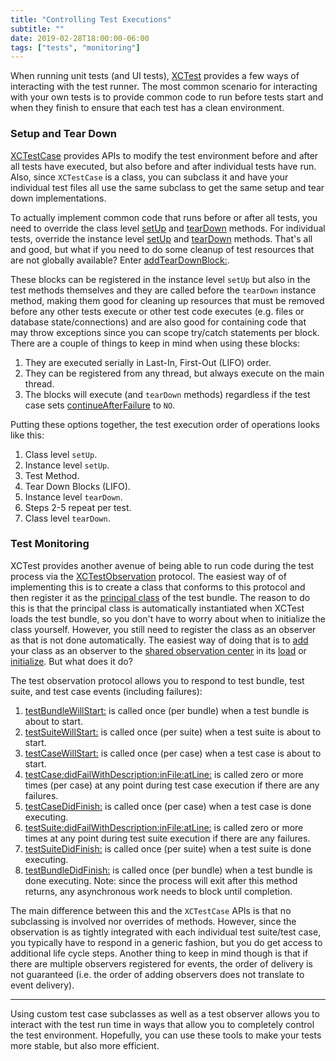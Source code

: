 ```yaml
---
title: "Controlling Test Executions"
subtitle: ""
date: 2019-02-28T18:00:00-06:00
tags: ["tests", "monitoring"]
---
```


When running unit tests (and UI tests), [XCTest](https://developer.apple.com/documentation/xctest?language=objc) provides a few ways of interacting with the test runner. The most common scenario for interacting with your own tests is to provide common code to run before tests start and when they finish to ensure that each test has a clean environment.

### Setup and Tear Down

[XCTestCase](https://developer.apple.com/documentation/xctest/xctestcase?language=objc) provides APIs to modify the test environment before and after all tests have executed, but also before and after individual tests have run. Also, since `XCTestCase` is a class, you can subclass it and have your individual test files all use the same subclass to get the same setup and tear down implementations.

To actually implement common code that runs before or after all tests, you need to override the class level [setUp](https://developer.apple.com/documentation/xctest/xctestcase/1496262-setup?language=objc) and [tearDown](https://developer.apple.com/documentation/xctest/xctestcase/1496280-teardown?language=objc) methods. For individual tests, override the instance level [setUp](https://developer.apple.com/documentation/xctest/xctest/1500341-setup?language=objc) and [tearDown](https://developer.apple.com/documentation/xctest/xctest/1500463-teardown?language=objc) methods. That's all and good, but what if you need to do some cleanup of test resources that are not globally available? Enter [addTearDownBlock:](https://developer.apple.com/documentation/xctest/xctestcase/2887226-addteardownblock?language=objc).

These blocks can be registered in the instance level `setUp` but also in the test methods themselves and they are called before the `tearDown` instance method, making them good for cleaning up resources that must be removed before any other tests execute or other test code executes (e.g. files or database state/connections) and are also good for containing code that may throw exceptions since you can scope try/catch statements per block. There are a couple of things to keep in mind when using these blocks:

1. They are executed serially in Last-In, First-Out (LIFO) order.
2. They can be registered from any thread, but always execute on the main thread.
3. The blocks will execute (and `tearDown` methods) regardless if the test case sets [continueAfterFailure](https://developer.apple.com/documentation/xctest/xctestcase/1496260-continueafterfailure?language=objc) to `NO`.

Putting these options together, the test execution order of operations looks like this:

1. Class level `setUp`.
2. Instance level `setUp`.
3. Test Method.
4. Tear Down Blocks (LIFO).
5. Instance level `tearDown`.
6. Steps 2-5 repeat per test.
7. Class level `tearDown`.

### Test Monitoring

XCTest provides another avenue of being able to run code during the test process via the [XCTestObservation](https://developer.apple.com/documentation/xctest/xctestobservation?language=objc) protocol. The easiest way of of implementing this is to create a class that conforms to this protocol and then register it as the [principal class](https://developer.apple.com/documentation/bundleresources/information_property_list/nsprincipalclass?language=objc) of the test bundle. The reason to do this is that the principal class is automatically instantiated when XCTest loads the test bundle, so you don't have to worry about when to initialize the class yourself. However, you still need to register the class as an observer as that is not done automatically. The easiest way of doing that is to [add](https://developer.apple.com/documentation/xctest/xctestobservationcenter/1428317-addtestobserver?language=objc) your class as an observer to the [shared observation center](https://developer.apple.com/documentation/xctest/xctestobservationcenter/1428315-sharedtestobservationcenter?language=objc) in its [load](https://developer.apple.com/documentation/objectivec/nsobject/1418815-load?language=objc) or [initialize](https://developer.apple.com/documentation/objectivec/nsobject/1418639-initialize?language=objc). But what does it do?

The test observation protocol allows you to respond to test bundle, test suite, and test case events (including failures):

1. [testBundleWillStart:](https://developer.apple.com/documentation/xctest/xctestobservation/1500772-testbundlewillstart?language=objc) is called once (per bundle) when a test bundle is about to start.
2. [testSuiteWillStart:](https://developer.apple.com/documentation/xctest/xctestobservation/1501016-testsuitewillstart?language=objc) is called once (per suite) when a test suite is about to start.
3. [testCaseWillStart:](https://developer.apple.com/documentation/xctest/xctestobservation/1500527-testcasewillstart?language=objc) is called once (per case) when a test case is about to start.
4. [testCase:didFailWithDescription:inFile:atLine:](https://developer.apple.com/documentation/xctest/xctestobservation/1500371-testcase?language=objc) is called zero or more times (per case) at any point during test case execution if there are any failures.
5. [testCaseDidFinish:](https://developer.apple.com/documentation/xctest/xctestobservation/1500326-testcasedidfinish?language=objc) is called once (per case) when a test case is done executing.
6. [testSuite:didFailWithDescription:inFile:atLine:](https://developer.apple.com/documentation/xctest/xctestobservation/1500831-testsuite?language=objc) is called zero or more times at any point during test suite execution if there are any failures.
7. [testSuiteDidFinish:](https://developer.apple.com/documentation/xctest/xctestobservation/1500958-testsuitedidfinish?language=objc) is called once (per suite) when a test suite is done executing.
8. [testBundleDidFinish:](https://developer.apple.com/documentation/xctest/xctestobservation/1500819-testbundledidfinish?language=objc) is called once (per bundle) when a test bundle is done executing. Note: since the process will exit after this method returns, any asynchronous work needs to block until completion.

The main difference between this and the `XCTestCase` APIs is that no subclassing is involved nor overrides of methods. However, since the observation is as tightly integrated with each individual test suite/test case, you typically have to respond in a generic fashion, but you do get access to additional life cycle steps. Another thing to keep in mind though is that if there are multiple observers registered for events, the order of delivery is not guaranteed (i.e. the order of adding observers does not translate to event delivery).

---
 
Using custom test case subclasses as well as a test observer allows you to interact with the test run time in ways that allow you to completely control the test environment. Hopefully, you can use these tools to make your tests more stable, but also more efficient. 
